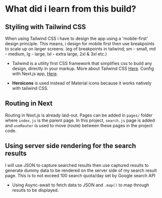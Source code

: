 # What did i learn from this build?

## Styiling with Tailwind CSS

When using Tailwind CSS i have to design the app using a 'mobile-first' design principle. This means, i design for mobile first then use breakpoints to scale up on larger screens. (eg of breakpoints in tailwind; sm - small, md - medium, lg - large, lxl - extra large, 2xl & 3xl etc.)

- Tailwind is a utility first CSS framework that simplifies css to build any design, directly in your markup. More about Tailwind CSS [Here](https://tailwindcss.com). Config with Next.js app, [Here](https://tailwindcss.com/docs/guides/nextjs).

- **Heroicons** is used instead of Material icons because it works natively with tailwind CSS.

## Routing in Next

Routing in Next.js is already laid-out. Pages can be added in `pages/` folder where `index.js` is the parent page. In this project, `search.js` page is added and `useRouter` is used to move (route) between these pages in the project code.

## Using server side rendering for the search results

I will use JSON to capture searched results then use captured results to generate dummy data to be rendered on the server side of my search result page. This is to not exceed 100 search quota/day set by Google search API

- Using Async-await to fetch data to JSON and `.map()` to map through resutls to be displayed.
